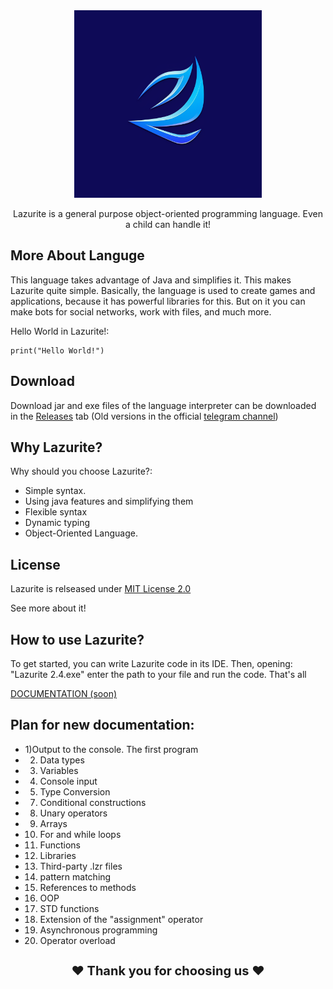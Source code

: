 <div align="center">
  <img src="icon.png" width="300">

Lazurite is a general purpose object-oriented programming language. Even a child can handle it!
</div>

## More About Languge
This language takes advantage of Java and simplifies it. This makes Lazurite quite simple. Basically, the language is used to create games and applications, because it has powerful libraries for this. But on it you can make bots for social networks, work with files, and much more.

Hello World in Lazurite!:

```shell
print("Hello World!")
```

## Download

Download jar and exe files of the language interpreter can be downloaded in the <a href = "https://github.com/ArtyomKingmang/Lazurite/releases">Releases</a> tab (Old versions in the official <a href = https://t.me/kingmangapps>telegram channel</a>)

## Why Lazurite?
Why should you choose Lazurite?:

- Simple syntax.
- Using java features and simplifying them
- Flexible syntax
- Dynamic typing
- Object-Oriented Language.


## License
Lazurite is relseased under <a href="https://github.com/ArtyomKingmang/Lazurite/wiki">MIT License 2.0</a>

See more about it!

## How to use Lazurite?
To get started, you can write Lazurite code in its IDE. Then, opening: "Lazurite 2.4.exe" enter the path to your file and run the code. That's all



<a href="https://github.com/ArtyomKingmang/Lazurite/wiki">DOCUMENTATION (soon) </a>
## Plan for new documentation:
- 1)Output to the console. The first program
- 2) Data types
- 3) Variables
- 4) Console input
- 5) Type Conversion
- 7) Conditional constructions
- 8) Unary operators
- 9) Arrays
- 10) For and while loops
- 11) Functions 
- 12) Libraries
- 13) Third-party .lzr files
- 14) pattern matching
- 15) References to methods
- 16) OOP
- 17) STD functions
- 18) Extension of the "assignment" operator
- 19) Asynchronous programming
- 20) Operator overload

<h1 align="middle" style="font-size: 20px;">❤ Thank you for choosing us ❤</h1>
